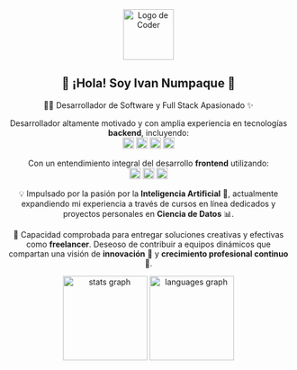 <div align="center">
  <img src="https://www.stickerni.tn/wp-content/uploads/2021/03/coder-logo.png" height="90px" width="auto" alt="Logo de Coder"/>
  <h2>
    👋 ¡Hola! Soy Ivan Numpaque 🚀
  </h2>
  <p align="center">
    👨‍💻 Desarrollador de Software y Full Stack Apasionado ✨
  </p>
  <p align="center">
    Desarrollador altamente motivado y con amplia experiencia en tecnologías <b>backend</b>, incluyendo:
    <br>
    <code><img height="20" src="https://img.shields.io/badge/Java-007396?style=for-the-badge&logo=java&logoColor=white" alt="Java"/></code>
    <code><img height="20" src="https://img.shields.io/badge/Python-3776AB?style=for-the-badge&logo=python&logoColor=white" alt="Python"/></code>
    <code><img height="20" src="https://img.shields.io/badge/SQL-FFFFFF?style=for-the-badge&logo=sql&logoColor=blue" alt="SQL"/></code>
    <code><img height="20" src="https://img.shields.io/badge/Node.js-339933?style=for-the-badge&logo=nodedotjs&logoColor=white" alt="Node.js"/></code>
  </p>
  <p align="center">
    Con un entendimiento integral del desarrollo <b>frontend</b> utilizando:
    <br>
    <code><img height="20" src="https://img.shields.io/badge/JavaScript-F7DF1E?style=for-the-badge&logo=javascript&logoColor=black" alt="JavaScript"/></code>
    <code><img height="20" src="https://img.shields.io/badge/React-61DAFB?style=for-the-badge&logo=react&logoColor=black" alt="React"/></code>
    <code><img height="20" src="https://img.shields.io/badge/Astro-BC5090?style=for-the-badge&logo=astro&logoColor=white" alt="Astro"/></code>
  </p>
  <p>
    💡 Impulsado por la pasión por la <b>Inteligencia Artificial</b> 🤖, actualmente expandiendo mi experiencia a través de cursos en línea dedicados y proyectos personales en <b>Ciencia de Datos</b> 📊.
  </p>
  <p>
    💼 Capacidad comprobada para entregar soluciones creativas y efectivas como <b>freelancer</b>. Deseoso de contribuir a equipos dinámicos que compartan una visión de <b>innovación</b> 🚀 y <b>crecimiento profesional continuo</b> 🌱.
  </p>
</div>


<div align="center">
  <img src="https://github-readme-stats.vercel.app/api?username=dev-ivannumpaque&hide_title=false&hide_rank=false&show_icons=true&include_all_commits=true&count_private=true&disable_animations=false&theme=dracula&locale=en&hide_border=false&order=1" height="150" alt="stats graph"  />
  <img src="https://github-readme-stats.vercel.app/api/top-langs?username=dev-ivannumpaque&locale=en&hide_title=false&layout=compact&card_width=320&langs_count=5&theme=dracula&hide_border=false&order=2" height="150" alt="languages graph"  />
</div>
